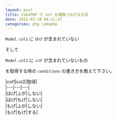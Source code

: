 ```yaml
---
layout: post
title: CakePHP で not を複数つなげる方法
date: 2015-03-10 04:11:27
categories: php cakephp
---
```

<p><code>Model.col1</code> に <code>ほげ</code> が含まれていない</p>

<p>そして</p>

<p><code>Model.col2</code> に <code>ふが</code> が含まれていないもの</p>

<p>を取得する時の <code>conditions</code> の書き方を教えて下さい。</p>

<p>|col1|col2|取得|<br>
|---|---|---|<br>
|ほげ|ふが|しない|<br>
|ほげ|もげ|しない|<br>
|もげ|ふが|しない|<br>
|もげ|もげ|する|</p>
